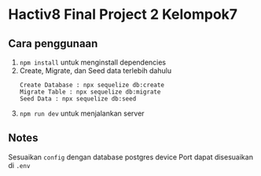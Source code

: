 # Hactiv8 Final Project 2 Kelompok7

## Cara penggunaan

1. `npm install` untuk menginstall dependencies
2. Create, Migrate, dan Seed data terlebih dahulu<br>
   ```
   Create Database : npx sequelize db:create
   Migrate Table : npx sequelize db:migrate
   Seed Data : npx sequelize db:seed
   ```
3. `npm run dev` untuk menjalankan server

## Notes

Sesuaikan `config` dengan database postgres device
Port dapat disesuaikan di `.env`
